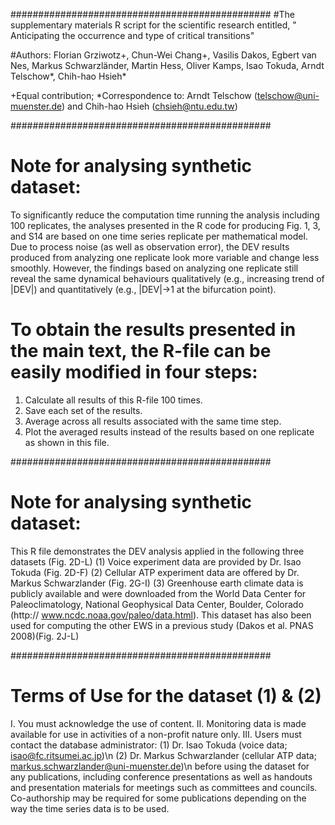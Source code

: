 ###############################################
#The supplementary materials R script for the scientific research entitled, " Anticipating the occurrence and type of critical transitions"

#Authors: Florian Grziwotz+, Chun-Wei Chang+, Vasilis Dakos, Egbert van Nes, Markus Schwarzländer, Martin Hess, Oliver Kamps, Isao Tokuda, Arndt Telschow*, Chih-hao Hsieh*

+Equal contribution; *Correspondence to: Arndt Telschow (telschow@uni-muenster.de) and Chih-hao Hsieh (chsieh@ntu.edu.tw)

###############################################
# Note for analysing synthetic dataset:
To significantly reduce the computation time running the analysis including 100 replicates, the analyses presented in the R code for producing Fig. 1, 3, and S14 are based on one time series replicate per mathematical model. Due to process noise (as well as observation error), the DEV results produced from analyzing one replicate look more variable and change less smoothly. However, the findings based on analyzing one replicate still reveal the same dynamical behaviours qualitatively (e.g., increasing trend of |DEV|) and quantitatively (e.g., |DEV|->1 at the bifurcation point).

# To obtain the results presented in the main text, the R-file can be easily modified in four steps:
1. Calculate all results of this R-file 100 times.
2. Save each set of the results.
3. Average across all results associated with the same time step.
4. Plot the averaged results instead of the results based on one replicate as shown in this file.

###############################################
# Note for analysing synthetic dataset:
This R file demonstrates the DEV analysis applied in the following three datasets (Fig. 2D-L)
 (1) Voice experiment data are provided by Dr. Isao Tokuda (Fig. 2D-F) 
 (2) Cellular ATP experiment data are offered by Dr. Markus Schwarzlander (Fig. 2G-I)
 (3) Greenhouse earth climate data is publicly available and were downloaded from the World Data Center for Paleoclimatology, National Geophysical Data Center, Boulder, Colorado (http:// www.ncdc.noaa.gov/paleo/data.html). This dataset has also been used for computing the other EWS in a previous study (Dakos et al. PNAS 2008)(Fig. 2J-L)

###############################################
# Terms of Use for the dataset (1) & (2)
  I.   You must acknowledge the use of content.
  II.  Monitoring data is made available for use in activities of a non-profit nature only.
  III. Users must contact the database administrator: 
      (1) Dr. Isao Tokuda (voice data; isao@fc.ritsumei.ac.jp)\n
      (2) Dr. Markus Schwarzlander (cellular ATP data; markus.schwarzlander@uni-muenster.de)\n
      before using the dataset for any publications, including conference presentations as well as handouts and presentation materials for meetings such as committees and councils. Co-authorship may be required for some publications depending on the way the time series data is to be used.
